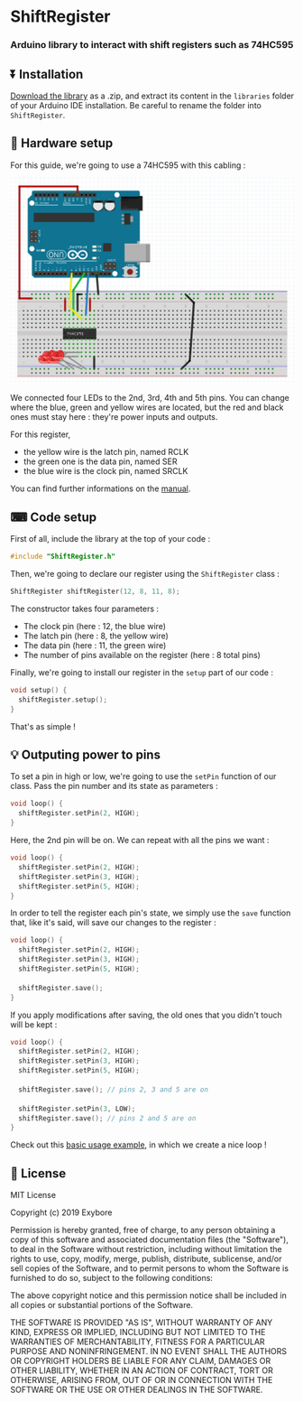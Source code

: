 # ShiftRegister

### Arduino library to interact with shift registers such as 74HC595

## ⏬ Installation

[Download the library](https://github.com/exybore/arduino-shift-register/archive/master.zip) as a .zip, and extract its content in the `libraries` folder of your Arduino IDE installation. Be careful to rename the folder into `ShiftRegister`.

## 🔌 Hardware setup

For this guide, we're going to use a 74HC595 with this cabling :

![schema](schema.png)

We connected four LEDs to the 2nd, 3rd, 4th and 5th pins. You can change where the blue, green and yellow wires are located, but the red and black ones must stay here : they're power inputs and outputs.

For this register,

- the yellow wire is the latch pin, named RCLK
- the green one is the data pin, named SER
- the blue wire is the clock pin, named SRCLK

You can find further informations on the [manual](http://www.ti.com/lit/ds/symlink/sn74hc595.pdf).

## ⌨ Code setup

First of all, include the library at the top of your code :

```cpp
#include "ShiftRegister.h"
```

Then, we're going to declare our register using the `ShiftRegister` class :

```cpp
ShiftRegister shiftRegister(12, 8, 11, 8);
```

The constructor takes four parameters :

- The clock pin (here : 12, the blue wire)
- The latch pin (here : 8, the yellow wire)
- The data pin (here : 11, the green wire)
- The number of pins available on the register (here : 8 total pins)

Finally, we're going to install our register in the `setup` part of our code :

```cpp
void setup() {
  shiftRegister.setup();
}
```

That's as simple !

## 💡 Outputing power to pins

To set a pin in high or low, we're going to use the `setPin` function of our class. Pass the pin number and its state as parameters :

```cpp
void loop() {
  shiftRegister.setPin(2, HIGH);
}
```

Here, the 2nd pin will be on. We can repeat with all the pins we want :

```cpp
void loop() {
  shiftRegister.setPin(2, HIGH);
  shiftRegister.setPin(3, HIGH);
  shiftRegister.setPin(5, HIGH);
}
```

In order to tell the register each pin's state, we simply use the `save` function that, like it's said, will save our changes to the register :

```cpp
void loop() {
  shiftRegister.setPin(2, HIGH);
  shiftRegister.setPin(3, HIGH);
  shiftRegister.setPin(5, HIGH);

  shiftRegister.save();
}
```

If you apply modifications after saving, the old ones that you didn't touch will be kept :

```cpp
void loop() {
  shiftRegister.setPin(2, HIGH);
  shiftRegister.setPin(3, HIGH);
  shiftRegister.setPin(5, HIGH);

  shiftRegister.save(); // pins 2, 3 and 5 are on

  shiftRegister.setPin(3, LOW);
  shiftRegister.save(); // pins 2 and 5 are on
}
```

Check out this [basic usage example](examples/BasicUsage/BasicUsage.ino), in which we create a nice loop !

## 📃 License

MIT License

Copyright (c) 2019 Exybore

Permission is hereby granted, free of charge, to any person obtaining a copy
of this software and associated documentation files (the "Software"), to deal
in the Software without restriction, including without limitation the rights
to use, copy, modify, merge, publish, distribute, sublicense, and/or sell
copies of the Software, and to permit persons to whom the Software is
furnished to do so, subject to the following conditions:

The above copyright notice and this permission notice shall be included in all
copies or substantial portions of the Software.

THE SOFTWARE IS PROVIDED "AS IS", WITHOUT WARRANTY OF ANY KIND, EXPRESS OR
IMPLIED, INCLUDING BUT NOT LIMITED TO THE WARRANTIES OF MERCHANTABILITY,
FITNESS FOR A PARTICULAR PURPOSE AND NONINFRINGEMENT. IN NO EVENT SHALL THE
AUTHORS OR COPYRIGHT HOLDERS BE LIABLE FOR ANY CLAIM, DAMAGES OR OTHER
LIABILITY, WHETHER IN AN ACTION OF CONTRACT, TORT OR OTHERWISE, ARISING FROM,
OUT OF OR IN CONNECTION WITH THE SOFTWARE OR THE USE OR OTHER DEALINGS IN THE
SOFTWARE.
